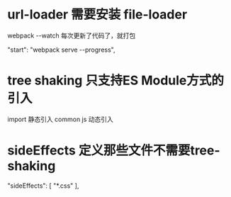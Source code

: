 # url-loader   需要安装  file-loader

webpack --watch  每次更新了代码了，就打包

"start": "webpack serve --progress",

# tree shaking 只支持ES Module方式的引入
import  静态引入
common js 动态引入

# sideEffects 定义那些文件不需要tree-shaking

"sideEffects": [
  "*.css"
],

